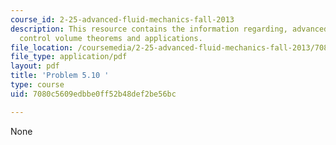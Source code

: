```yaml
---
course_id: 2-25-advanced-fluid-mechanics-fall-2013
description: This resource contains the information regarding, advanced fluid mechanics,
  control volume theorems and applications.
file_location: /coursemedia/2-25-advanced-fluid-mechanics-fall-2013/7080c5609edbbe0ff52b48def2be56bc_MIT2_25F13_Shapi5.10_Prob.pdf
file_type: application/pdf
layout: pdf
title: 'Problem 5.10 '
type: course
uid: 7080c5609edbbe0ff52b48def2be56bc

---
```

None